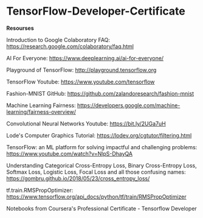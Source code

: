 # TensorFlow-Developer-Certificate

**Resourses**

Introduction to Google Colaboratory FAQ: https://research.google.com/colaboratory/faq.html

AI For Everyone: https://www.deeplearning.ai/ai-for-everyone/

Playground of TensorFlow: http://playground.tensorflow.org

TensorFlow Youtube: https://www.youtube.com/tensorflow

Fashion-MNIST GitHub: https://github.com/zalandoresearch/fashion-mnist

Machine Learning Fairness: https://developers.google.com/machine-learning/fairness-overview/

Convolutional Neural Networks Youtube: https://bit.ly/2UGa7uH

Lode's Computer Graphics Tutorial: https://lodev.org/cgtutor/filtering.html

TensorFlow: an ML platform for solving impactful and challenging problems: https://www.youtube.com/watch?v=NlpS-DhayQA

Understanding Categorical Cross-Entropy Loss, Binary Cross-Entropy Loss, Softmax Loss, Logistic Loss, Focal Loss and all those confusing names: 
https://gombru.github.io/2018/05/23/cross_entropy_loss/

tf.train.RMSPropOptimizer: https://www.tensorflow.org/api_docs/python/tf/train/RMSPropOptimizer

Notebooks from Coursera's Professional Certificate - Tensorflow Developer
